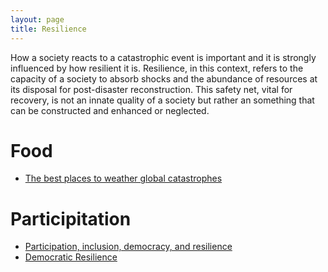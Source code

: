 ```yaml
---
layout: page
title: Resilience
---
```

How a society reacts to a catastrophic event is important and it is strongly influenced by how resilient it is. Resilience, in this context, refers to the capacity of a society to absorb shocks and the abundance of resources at its disposal for post-disaster reconstruction. This safety net, vital for recovery, is not an innate quality of a society but rather an something that can be constructed and enhanced or neglected.

# Food

* [The best places to weather global catastrophes](https://florianjehn.github.io/Societal_Collapse/2024-03-04-where_to_stay/)


# Participitation

* [Participation, inclusion, democracy, and resilience](https://florianjehn.github.io/Societal_Collapse/2023-08-16-democracy_and_resilience/)
* [Democratic Resilience](https://florianjehn.github.io/Societal_Collapse/2024-07-26-democratic_resilience/)
